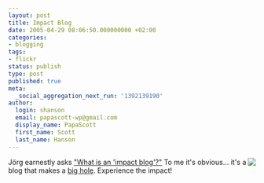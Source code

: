 ```yaml
---
layout: post
title: Impact Blog
date: 2005-04-29 08:06:50.000000000 +02:00
categories:
- blogging
tags:
- flickr
status: publish
type: post
published: true
meta:
  _social_aggregation_next_run: '1392139190'
author:
  login: shanson
  email: papascott-wp@gmail.com
  display_name: PapaScott
  first_name: Scott
  last_name: Hanson
---
```

<p><a href="http://flickr.com/photos/bdinphoenix/1357851/"><img src="http://photos2.flickr.com/1357851_6aec366e02_t.jpg" border="0" align="right" /></a>J&ouml;rg earnestly asks <a href="http://www.schockwellenreiter.de/2005/04/29.html#buzzwordalarm" title="Der Schockwellenreiter: Weblog-Archiv 29.04.2005">"What is an 'impact blog'?"</a> To me it's obvious... it's a blog that makes a <a href="http://www.meteorcrater.com/" title="Meteor Crater - Experience the Impact!">big hole</a>. Experience the impact!</p>
